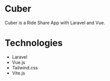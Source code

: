 # Cuber

Cuber is a Ride Share App with Laravel and Vue.

# Technologies
- Laravel
- Vue.js
- Tailwind.css
- Vite.js